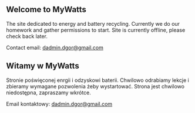 ## Welcome to MyWatts

The site dedicated to energy and battery recycling.
Currently we do our homework and gather permissions to start.
Site is currently offline, please check back later.

Contact email: <dadmin.dgor@gmail.com>

## Witamy w MyWatts

Stronie poświęconej enrgii i odzyskowi baterii.
Chwilowo odrabiamy lekcje i zbieramy wymagane pozwolenia żeby wystartować.
Strona jest chwilowo niedostępna, zapraszamy wkrótce.

Email kontaktowy: <dadmin.dgor@gmail.com>
